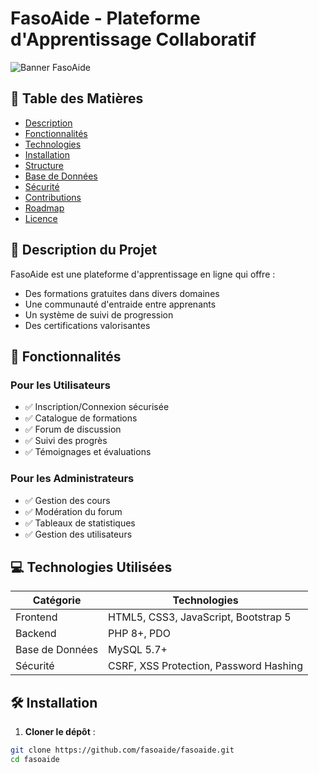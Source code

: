 # FasoAide - Plateforme d'Apprentissage Collaboratif

![Banner FasoAide](assets/images/banner.png)

## 📌 Table des Matières
- [Description](#-description-du-projet)
- [Fonctionnalités](#-fonctionnalités)
- [Technologies](#-technologies-utilisées)
- [Installation](#-installation)
- [Structure](#-structure-du-projet)
- [Base de Données](#-base-de-données)
- [Sécurité](#-sécurité)
- [Contributions](#-contributions)
- [Roadmap](#-roadmap)
- [Licence](#-licence)

## 🚀 Description du Projet
FasoAide est une plateforme d'apprentissage en ligne qui offre :
- Des formations gratuites dans divers domaines
- Une communauté d'entraide entre apprenants
- Un système de suivi de progression
- Des certifications valorisantes

## 🌟 Fonctionnalités
### Pour les Utilisateurs
- ✅ Inscription/Connexion sécurisée
- ✅ Catalogue de formations
- ✅ Forum de discussion
- ✅ Suivi des progrès
- ✅ Témoignages et évaluations

### Pour les Administrateurs
- ✅ Gestion des cours
- ✅ Modération du forum
- ✅ Tableaux de statistiques
- ✅ Gestion des utilisateurs

## 💻 Technologies Utilisées
| Catégorie       | Technologies                          |
|-----------------|---------------------------------------|
| Frontend        | HTML5, CSS3, JavaScript, Bootstrap 5  |
| Backend         | PHP 8+, PDO                           |
| Base de Données | MySQL 5.7+                            |
| Sécurité        | CSRF, XSS Protection, Password Hashing|

## 🛠 Installation
1. **Cloner le dépôt** :
```bash
git clone https://github.com/fasoaide/fasoaide.git
cd fasoaide
